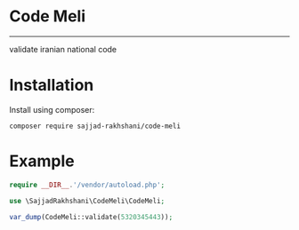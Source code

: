 # Code Meli

---

validate iranian national code
# Installation

Install using composer:

```
composer require sajjad-rakhshani/code-meli
```

# Example


```php
require __DIR__.'/vendor/autoload.php';

use \SajjadRakhshani\CodeMeli\CodeMeli;

var_dump(CodeMeli::validate(5320345443));
```
